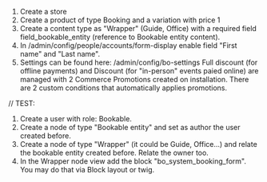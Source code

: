 1. Create a store
2. Create a product of type Booking and a variation with price 1
3. Create a content type as "Wrapper" (Guide, Office) with a required field field_bookable_entity (reference to Bookable entity content).
4. In /admin/config/people/accounts/form-display enable field "First name" and "Last name".
5. Settings can be found here: /admin/config/bo-settings
   Full discount (for offline payments) and Discount (for "in-person" events paied online) are managed with 2 Commerce Promotions created on installation.
   There are 2 custom conditions that automatically applies promotions.



// TEST:

1. Create a user with role: Bookable.
2. Create a node of type "Bookable entity" and set as author the user created before.
3. Create a node of type "Wrapper" (it could be Guide, Office...) and relate the bookable entity created before. Relate the owner too.
4. In the Wrapper node view add the block "bo_system_booking_form". You may do that via Block layout or twig.